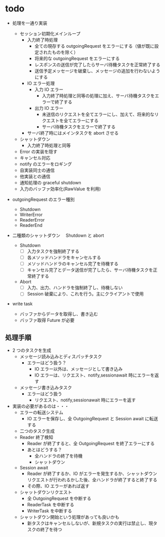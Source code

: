 # todo

- 処理を一通り実装

  - セッション初期化メインループ
    - 入力終了時処理
      - 全ての現存する outgoingRequest をエラーにする（値が既に設定されたものを除く）
      - 将来的な outgoingRequest をエラーにする
      - レスポンスの送信が完了したらサーバ待機タスクを正常終了する
      - 送信予定メッセージを破棄し、メッセージの追加を行わないようにする
    - IO エラー処理
      - 入力 IO エラー
        - 入力終了時処理と同等の処理に加え、サーバ待機タスクをエラーで終了する
      - 出力 IO エラー
        - 未送信のリクエストを全てエラーにし、加えて、将来的なリクエストを全てエラーにする
        - サーバ待機タスクをエラーで終了する
    - サーバ終了時にはメインタスクを abort させる
  - シャットダウン
    - 入力終了時処理と同等
  - Error の実装を隠す
  - キャンセル対応
  - notify のエラーをロギング
  - 自実装同士の通信
  - 他実装との通信
  - 通知処理の graceful shutdown
  - 入力のバッファ効率化(RawValue を利用)

- outgoingRequest のエラー種別

  - Shutdown
  - WriterError
  - ReaderError
  - ReaderEnd

- 二種類のシャットダウン　 Shutdown と abort

  - Shutdown
    - [ ] 入力タスクを強制終了する
    - [ ] 各メソッドハンドラをキャンセルする
    - [ ] メソッドハンドラのキャンセル完了を待機する
    - [ ] キャンセル完了とデータ送信が完了したら、サーバ待機タスクを正常終了する
  - Abort
    - [ ] 入力、出力、ハンドラを強制終了し、待機しない
    - [ ] Session 破棄により、これを行う。主にクライアントで使用

- write task
  - バッファからデータを取得し、書き込む
  - バッファ取得 Future が必要

## 処理手順

- 2 つのタスクを生成
  - メッセージ読み込みとディスパッチタスク
    - エラーはどう扱う？
      - IO エラー以外は、メッセージとして書き込み
      - IO エラーは、リクエスト、notify,sessionawait 時にエラーを返す
  - メッセージ書き込みタスク
    - エラーはどう扱う
      - リクエスト、notify,sessionawait 時にエラーを返す
- 実装の必要があるのは・・・
  - エラーの転送システム
    - IO エラーを保存し、全 OutgoingRequest と Session await に転送する
  - 二つのタスク生成
  - Reader 終了検知
    - Reader が終了すると、全 OutgoingRequest を終了エラーにする
    - あとはどうする？
      - 全ハンドラの終了を待機
      - シャットダウン
  - Session await
    - Reader が終了するか、IO
      がエラーを発生するか、シャットダウンリクエストが行われるかした後、全ハンドラが終了すると終了する
    - その際、IO エラーがあれば返す
  - シャットダウンリクエスト
    - 全 OutgoingRequest を中断する
    - ReaderTask を中断する
    - WriterTask を中断する
  - シャットダウン開始という処理があっても良いかも
    - 新タスクはキャンセルしないが、新規タスクの実行は禁止し、現タスクの終了を待つ
